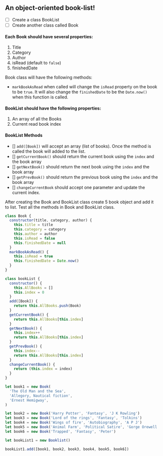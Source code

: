 ## An object-oriented book-list!

- [ ] Create a class BookList
- [ ] Create another class called Book

#### Each Book should have several properties:

1. Title
2. Category
3. Author
4. isRead (default to `false`)
5. finishedDate

Book class will have the following methods:

- `markBookAsRead` when called will change the `isRead` property on the book to be `true`. It will also change the `finishedDate` to be the `Date.now()` when this function is called.

#### BookList should have the following properties:

1. An array of all the Books
2. Current read book index

#### BookList Methods

- [] `add([Book])` will accept an array (list of books). Once the method is called the book will added to the list.
- [] `getCurrentBook()` should return the current book using the `index` and the book array
- [] `getNextBook()` should return the next book using the `index` and the book array
- [] `getPrevBook()` should return the previous book using the `index` and the book array
- [] `changeCurrentBook` should accept one parameter and update the current index.

After creating the Book and BookList class create 5 book object and add it to list. Test all the methods in Book and BookList class.

```js
class Book {
  constructor(title, category, author) {
    this.title = title
    this.category = category
    this.author = author
    this.isRead = false
    this.finishedDate = null
  }
  markBookAsRead() {
    this.isRead = true
    this.finishedDate = Date.now()
  }
}

class bookList {
  constructor() {
    this.AllBooks = []
    this.index = 0
  }
  add([Book]) {
    return this.AllBooks.push(Book)
  }
  getCurrentBook() {
    return this.AllBooks[this.index]
  }
  getNextBook() {
    this.index++
    return this.AllBooks[this.index]
  }
  getPrevBook() {
    this.index--
    return this.AllBooks[this.index]
  }
  changeCurrentBook() {
    return (this.index = index)
  }
}

let book1 = new Book(
  'The Old Man and the Sea',
  'Allegory, Nautical fiction',
  'Ernest Hemigway',
)

let book2 = new Book('Harry Potter', 'Fantasy', 'J K Rowling')
let book3 = new Book('Lord of the rings', 'Fantasy', 'Tolkins')
let book4 = new Book('Wings of fire', 'Autobiography', 'A P J')
let book5 = new Book('Animal Farm', 'Political Satire', 'Gorge Orewell')
let book6 = new Book('Trapped', 'Fantasy', 'Peter')

let bookList1 = new Booklist()

bookList1.add([book1, book2, book3, book4, book5, book6])
```
